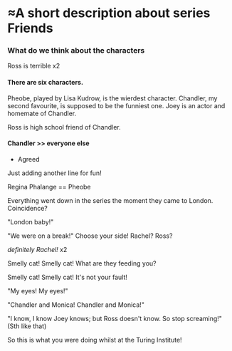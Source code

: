 ≈A short description about series Friends
=========================================

### What do we think about the characters

Ross is terrible x2

#### There are six characters.

Pheobe, played by Lisa Kudrow, is the wierdest character.
Chandler, my second favourite, is supposed to be the funniest one.
Joey is an actor and homemate of Chandler.

Ross is high school friend of Chandler.
####  Chandler >> everyone else
- Agreed

Just adding another line for fun!


Regina Phalange == Pheobe

Everything went down in the series the moment they came to London.
Coincidence?

"London baby!"

"We were on a break!" Choose your side! Rachel? Ross?

_definitely Rachel!_ x2

Smelly cat! Smelly cat! What are they feeding you?

Smelly cat! Smelly cat! It's not your fault!

"My eyes! My eyes!"

"Chandler and Monica! Chandler and Monica!"

"I know, I know Joey knows; but Ross doesn't know. So stop screaming!" (Sth like that)

So this is what you were doing whilst at the Turing Institute!
